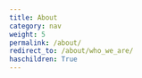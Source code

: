 ```yaml
---
title: About
category: nav
weight: 5
permalink: /about/
redirect_to: /about/who_we_are/
haschildren: True
---
```

